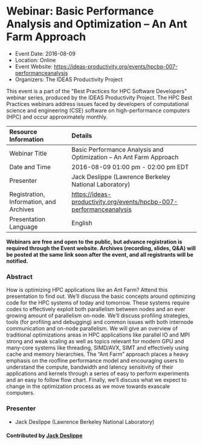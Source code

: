 # Webinar: Basic Performance Analysis and Optimization – An Ant Farm Approach

- Event Date: 2016-08-09
- Location: Online
- Event Website: <https://ideas-productivity.org/events/hpcbp-007-performanceanalysis>
- Organizers: The IDEAS Productivity Project



This event is a part of the "Best Practices for HPC Software
Developers" webinar series, produced by the IDEAS Productivity
Project. The HPC Best Practices webinars address issues faced by
developers of computational science and engineering (CSE) software on
high-performance computers (HPC) and occur approximately monthly.


Resource Information | Details
:--- | :---			   
Webinar Title | Basic Performance Analysis and Optimization – An Ant Farm Approach
Date and Time | 2016-08-09 01:00 pm - 02:00 pm EDT
Presenter | Jack Deslippe (Lawrence Berkeley National Laboratory)
Registration, Information, and Archives | 	<https://ideas-productivity.org/events/hpcbp-007-performanceanalysis>
Presentation Language | English	   

**Webinars are free and open to the public, but advance registration is required through the Event website. Archives (recording, slides, Q&A) will be posted at the same link soon after the event, and all registrants will be notified.**

### Abstract

<p>How is optimizing HPC applications like an Ant Farm? Attend this
presentation to find out. We’ll discuss the basic concepts around
optimizing code for the HPC systems of today and tomorrow. These
systems require codes to effectively exploit both parallelism between
nodes and an ever growing amount of parallelism on-node. We’ll discuss
profiling strategies, tools (for profiling and debugging) and common
issues with both internode communication and on-node parallelism. We
will give an overview of traditional optimizations areas in HPC
applications like parallel IO and MPI strong and weak scaling as well
as topics relevant for modern GPU and many-core systems like
threading, SIMD/AVX, SIMT and effectively using cache and memory
hierarchies. The “Ant Farm” approach places a heavy emphasis on the
roofline performance model and encouraging users to understand the
compute, bandwidth and latency sensitivity of their applications and
kernels through a series of easy to perform experiments and an easy to
follow flow chart. Finally, we’ll discuss what we expect to change in
the optimization process as we move towards exascale computers.</p>

### Presenter

- Jack Deslippe (Lawrence Berkeley National Laboratory)


#### Contributed by [Jack Deslippe](https://github.com/jdeslip)


<!---
Publish: yes
Topics: online learning
--->
